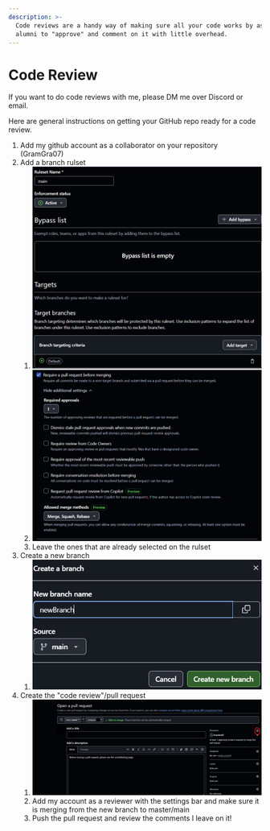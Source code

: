 ```yaml
---
description: >-
  Code reviews are a handy way of making sure all your code works by asking
  alumni to "approve" and comment on it with little overhead.
---
```


# Code Review

If you want to do code reviews with me, please DM me over Discord or email.



Here are general instructions on getting your GitHub repo ready for a code review.

1. Add my github account as a collaborator on your repository (GramGra07)
2. Add a branch rulset
   1. ![](<../.gitbook/assets/Screenshot 2025-01-26 184029.png>)
   2. ![](<../.gitbook/assets/Screenshot 2025-01-26 183915.png>)
   3. Leave the ones that are already selected on the rulset
3. Create a new branch
   1. ![](<../.gitbook/assets/Screenshot 2025-01-26 184132.png>)
4. Create the "code review"/pull request
   1. ![](<../.gitbook/assets/Screenshot 2025-01-26 184558.png>)
   2. Add my account as a reviewer with the settings bar and make sure it is merging from the new branch to master/main
   3. Push the pull request and review the comments I leave on it!

